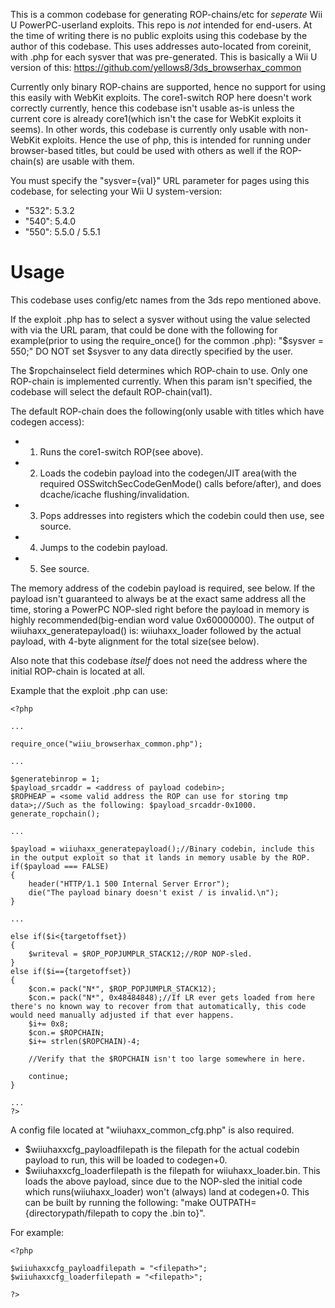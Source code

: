 This is a common codebase for generating ROP-chains/etc for *seperate* Wii U PowerPC-userland exploits. This repo is *not* intended for end-users. At the time of writing there is no public exploits using this codebase by the author of this codebase. This uses addresses auto-located from coreinit, with .php for each sysver that was pre-generated. This is basically a Wii U version of this: https://github.com/yellows8/3ds_browserhax_common

Currently only binary ROP-chains are supported, hence no support for using this easily with WebKit exploits. The core1-switch ROP here doesn't work correctly currently, hence this codebase isn't usable as-is unless the current core is already core1(which isn't the case for WebKit exploits it seems). In other words, this codebase is currently only usable with non-WebKit exploits. Hence the use of php, this is intended for running under browser-based titles, but could be used with others as well if the ROP-chain(s) are usable with them.

You must specify the "sysver={val}" URL parameter for pages using this codebase, for selecting your Wii U system-version:
* "532": 5.3.2
* "540": 5.4.0
* "550": 5.5.0 / 5.5.1

# Usage

This codebase uses config/etc names from the 3ds repo mentioned above.

If the exploit .php has to select a sysver without using the value selected with via the URL param, that could be done with the following for example(prior to using the require_once() for the common .php): "$sysver = 550;" DO NOT set $sysver to any data directly specified by the user.

The $ropchainselect field determines which ROP-chain to use. Only one ROP-chain is implemented currently. When this param isn't specified, the codebase will select the default ROP-chain(val1).

The default ROP-chain does the following(only usable with titles which have codegen access):
* 1) Runs the core1-switch ROP(see above).
* 2) Loads the codebin payload into the codegen/JIT area(with the required OSSwitchSecCodeGenMode() calls before/after), and does dcache/icache flushing/invalidation.
* 3) Pops addresses into registers which the codebin could then use, see source.
* 4) Jumps to the codebin payload.
* 5) See source.

The memory address of the codebin payload is required, see below. If the payload isn't guaranteed to always be at the exact same address all the time, storing a PowerPC NOP-sled right before the payload in memory is highly recommended(big-endian word value 0x60000000). The output of wiiuhaxx_generatepayload() is: wiiuhaxx_loader followed by the actual payload, with 4-byte alignment for the total size(see below).

Also note that this codebase *itself* does not need the address where the initial ROP-chain is located at all.

Example that the exploit .php can use:

```
<?php

...

require_once("wiiu_browserhax_common.php");

...

$generatebinrop = 1;
$payload_srcaddr = <address of payload codebin>;
$ROPHEAP = <some valid address the ROP can use for storing tmp data>;//Such as the following: $payload_srcaddr-0x1000.
generate_ropchain();

...

$payload = wiiuhaxx_generatepayload();//Binary codebin, include this in the output exploit so that it lands in memory usable by the ROP.
if($payload === FALSE)
{
	header("HTTP/1.1 500 Internal Server Error");
	die("The payload binary doesn't exist / is invalid.\n");
}

...

else if($i<{targetoffset})
{
	$writeval = $ROP_POPJUMPLR_STACK12;//ROP NOP-sled.
}
else if($i=={targetoffset})
{
	$con.= pack("N*", $ROP_POPJUMPLR_STACK12);
	$con.= pack("N*", 0x48484848);//If LR ever gets loaded from here there's no known way to recover from that automatically, this code would need manually adjusted if that ever happens.
	$i+= 0x8;
	$con.= $ROPCHAIN;
	$i+= strlen($ROPCHAIN)-4;

	//Verify that the $ROPCHAIN isn't too large somewhere in here.

	continue;
}

...
?>
```

A config file located at "wiiuhaxx_common_cfg.php" is also required.
* $wiiuhaxxcfg_payloadfilepath is the filepath for the actual codebin payload to run, this will be loaded to codegen+0.
* $wiiuhaxxcfg_loaderfilepath is the filepath for wiiuhaxx_loader.bin. This loads the above payload, since due to the NOP-sled the initial code which runs(wiiuhaxx_loader) won't (always) land at codegen+0. This can be built by running the following: "make OUTPATH={directorypath/filepath to copy the .bin to}".

For example:

```
<?php

$wiiuhaxxcfg_payloadfilepath = "<filepath>";
$wiiuhaxxcfg_loaderfilepath = "<filepath>";

?>
```

